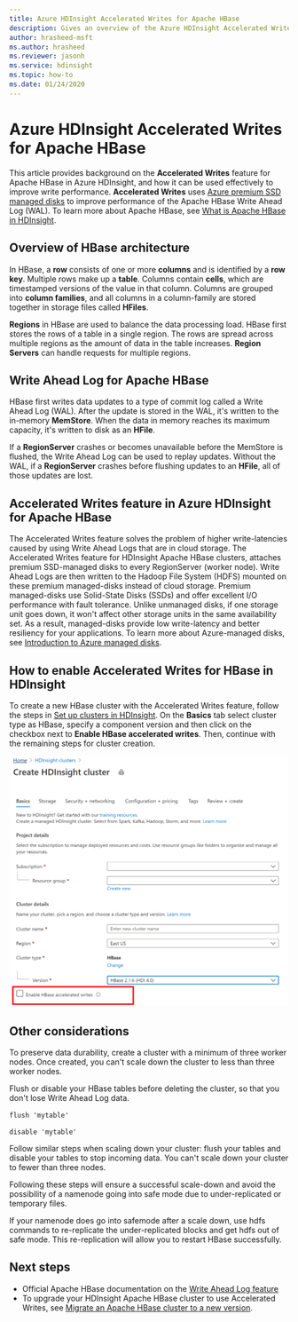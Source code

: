 ```yaml
---
title: Azure HDInsight Accelerated Writes for Apache HBase
description: Gives an overview of the Azure HDInsight Accelerated Writes feature, which uses premium managed disks to improve performance of the Apache HBase Write Ahead Log.
author: hrasheed-msft
ms.author: hrasheed
ms.reviewer: jasonh
ms.service: hdinsight
ms.topic: how-to
ms.date: 01/24/2020
---
```


# Azure HDInsight Accelerated Writes for Apache HBase

This article provides background on the **Accelerated Writes** feature for Apache HBase in Azure HDInsight, and how it can be used effectively to improve write performance. **Accelerated Writes** uses [Azure premium SSD managed disks](../../virtual-machines/disks-types.md#premium-ssd) to improve performance of the Apache HBase Write Ahead Log (WAL). To learn more about Apache HBase, see [What is Apache HBase in HDInsight](apache-hbase-overview.md).

## Overview of HBase architecture

In HBase, a **row** consists of one or more **columns** and is identified by a **row key**. Multiple rows make up a **table**. Columns contain **cells**, which are timestamped versions of the value in that column. Columns are grouped into **column families**, and all columns in a column-family are stored together in storage files called **HFiles**.

**Regions** in HBase are used to balance the data processing load. HBase first stores the rows of a table in a single region. The rows are spread across multiple regions as the amount of data in the table increases. **Region Servers** can handle requests for multiple regions.

## Write Ahead Log for Apache HBase

HBase first writes data updates to a type of commit log called a Write Ahead Log (WAL). After the update is stored in the WAL, it's written to the in-memory **MemStore**. When the data in memory reaches its maximum capacity, it's written to disk as an **HFile**.

If a **RegionServer** crashes or becomes unavailable before the MemStore is flushed, the Write Ahead Log can be used to replay updates. Without the WAL, if a **RegionServer** crashes before flushing updates to an **HFile**, all of those updates are lost.

## Accelerated Writes feature in Azure HDInsight for Apache HBase

The Accelerated Writes feature solves the problem of higher write-latencies caused by using Write Ahead Logs that are in cloud storage.  The Accelerated Writes feature for HDInsight Apache HBase clusters, attaches premium SSD-managed disks to every RegionServer (worker node). Write Ahead Logs are then written to the Hadoop File System (HDFS) mounted on these premium managed-disks instead of cloud storage.  Premium managed-disks use Solid-State Disks (SSDs) and offer excellent I/O performance with fault tolerance.  Unlike unmanaged disks, if one storage unit goes down, it won't affect other storage units in the same availability set.  As a result, managed-disks provide low write-latency and better resiliency for your applications. To learn more about Azure-managed disks, see [Introduction to Azure managed disks](../../virtual-machines/managed-disks-overview.md).

## How to enable Accelerated Writes for HBase in HDInsight

To create a new HBase cluster with the Accelerated Writes feature, follow the steps in [Set up clusters in HDInsight](../hdinsight-hadoop-provision-linux-clusters.md). On the **Basics** tab select cluster type as HBase, specify a component version and then click on the checkbox next to **Enable HBase accelerated writes**. Then, continue with the remaining steps for cluster creation.

![Enable accelerated writes option for HDInsight Apache HBase](./media/apache-hbase-accelerated-writes/azure-portal-create-hbase-wals.png)

## Other considerations

To preserve data durability, create a cluster with a minimum of three worker nodes. Once created, you can't scale down the cluster to less than three worker nodes.

Flush or disable your HBase tables before deleting the cluster, so that you don't lose Write Ahead Log data.

```
flush 'mytable'
```

```
disable 'mytable'
```

Follow similar steps when scaling down your cluster: flush your tables and disable your tables to stop incoming data. You can't scale down your cluster to fewer than three nodes.

Following these steps will ensure a successful scale-down and avoid the possibility of a namenode going into safe mode due to under-replicated or temporary files.

If your namenode does go into safemode after a scale down, use hdfs commands to re-replicate the under-replicated blocks and get hdfs out of safe mode. This re-replication will allow you to restart HBase successfully.

## Next steps

* Official Apache HBase documentation on the [Write Ahead Log feature](https://hbase.apache.org/book.html#wal)
* To upgrade your HDInsight Apache HBase cluster to use Accelerated Writes, see [Migrate an Apache HBase cluster to a new version](apache-hbase-migrate-new-version.md).

